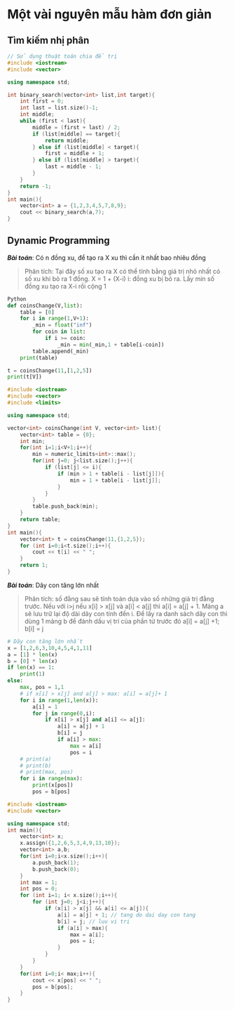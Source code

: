 # Một vài nguyên mẫu hàm đơn giản

## Tìm kiếm nhị phân

```C++
// Sử dụng thuật toán chia để trị
#include <iostream>
#include <vector>

using namespace std;

int binary_search(vector<int> list,int target){
    int first = 0;
    int last = list.size()-1;
    int middle;
    while (first < last){
        middle = (first + last) / 2;
        if (list[middle] == target){
            return middle;
        } else if (list[middle] < target){
            first = middle + 1;
        } else if (list[middle] > target){
            last = middle - 1;
        }
    }
    return -1;
}
int main(){
    vector<int> a = {1,2,3,4,5,7,8,9};
    cout << binary_search(a,7);
}
```

## Dynamic Programming

***Bài toán***: Có n đồng xu, để tạo ra X xu thì cần ít nhất bao nhiêu đồng
> Phân tích: Tại đây số xu tạo ra X có thể tính bằng giá trị nhỏ nhất có số xu khi bỏ ra 1 đồng. X = 1 + (X-i) i: đồng xu bị bỏ ra. Lấy min số đồng xu tạo ra X-i rồi cộng 1
```python
Python
def coinsChange(V,list):
    table = [0]
    for i in range(1,V+1):
        _min = float("inf")
        for coin in list:
            if i >= coin:
                _min = min(_min,1 + table[i-coin])
        table.append(_min)
    print(table)

t = coinsChange(11,[1,2,5])
print(t[V])
```

```C++
#include <iostream>
#include <vector>
#include <limits>

using namespace std;

vector<int> coinsChange(int V, vector<int> list){
    vector<int> table = {0};
    int min;
    for(int i=1;i<V+1;i++){
        min = numeric_limits<int>::max();
        for(int j=0; j<list.size();j++){
            if (list[j] <= i){
                if (min > 1 + table[i - list[j]]){
                    min = 1 + table[i - list[j]];
                }
            }
        }
        table.push_back(min);
    }
    return table;
}
int main(){
    vector<int> t = coinsChange(11,{1,2,5});
    for (int i=0;i<t.size();i++){
        cout << t[i] << " ";
    }
    return 1;
}

```

***Bài toán***: Dãy con tăng lớn nhất
> Phân tích: số đằng sau sẽ tính toán dựa vào số những giá trị đằng trước. Nếu với i>j nếu x[i] > x[j] và a[i] < a[j] thì a[i] = a[j] + 1. Mảng a sẽ lưu trữ lại độ dài dãy con tính đến i. Để lấy ra danh sách dãy con thì dùng 1 mảng b để đánh dấu vị trí của phần tử trước đó a[i] = a[j] +1; b[i] = j

```Python
# Dãy con tăng lớn nhất
x = [1,2,6,3,10,4,5,4,1,11]
a = [1] * len(x)
b = [0] * len(x)
if len(x) == 1:
    print(1)
else:
    max, pos = 1,1
    # if x[i] > x[j] and a[j] > max: a[i] = a[j]+ 1
    for i in range(1,len(x)):
        a[i] = 1
        for j in range(0,i):
            if x[i] > x[j] and a[i] <= a[j]:
                a[i] = a[j] + 1
                b[i] = j
                if a[i] > max:
                    max = a[i]
                    pos = i
    # print(a)
    # print(b)
    # print(max, pos)
    for i in range(max):
        print(x[pos])
        pos = b[pos]
```

```C++
#include <iostream>
#include <vector>

using namespace std;
int main(){
    vector<int> x;
    x.assign({1,2,6,5,3,4,9,13,10});
    vector<int> a,b;
    for(int i=0;i<x.size();i++){
        a.push_back(1);
        b.push_back(0);
    }
    int max = 1;
    int pos = 0;
    for (int i=1; i< x.size();i++){
        for (int j=0; j<i;j++){
            if (x[i] > x[j] && a[i] <= a[j]){
                a[i] = a[j] + 1; // tang do dai day con tang
                b[i] = j; // luu vi tri
                if (a[i] > max){
                    max = a[i];
                    pos = i;
                }
            }
        }
    }
    for(int i=0;i< max;i++){
        cout << x[pos] << " ";
        pos = b[pos];
    }
}
```
